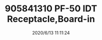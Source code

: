 ﻿---
layout: post 
title: 905841310  PF-50 IDT Receptacle,Board-in
tags: 
categories: housing-terminal
overview: 1.27mm Pitch Picoflex PF-50 IDT Receptacle, Low Profile, Board-in, 10 Circuits, Picoflex Ribbon-Cable Connectors
series: IDT
part_number: 905841310
thumb_img: static/202006/331-thumb-20200613191242.jpg
small_img: static/202006/331-20200613191242.jpg
date: 2020/6/13 11:11:24
---



